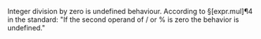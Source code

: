 Integer division by zero is undefined behaviour. According to §[expr.mul]¶4 in the standard: "If the second operand of / or % is zero the behavior is undefined."
